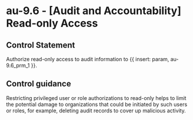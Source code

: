 # au-9.6 - \[Audit and Accountability\] Read-only Access

## Control Statement

Authorize read-only access to audit information to {{ insert: param, au-9.6_prm_1 }}.

## Control guidance

Restricting privileged user or role authorizations to read-only helps to limit the potential damage to organizations that could be initiated by such users or roles, for example, deleting audit records to cover up malicious activity.
